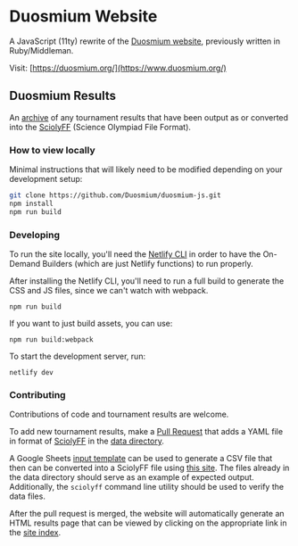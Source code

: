 # Duosmium Website

A JavaScript (11ty) rewrite of the [Duosmium website](https://github.com/Duosmium/duosmium), previously written in Ruby/Middleman.

Visit: [https://duosmium.org/](https://www.duosmium.org/)

## Duosmium Results

An [archive](https://duosmium.org/results/) of any tournament results
that have been output as or converted into the
[SciolyFF](https://github.com/duosmium/sciolyff-js) (Science Olympiad File Format).

### How to view locally

Minimal instructions that will likely need to be modified depending on your
development setup:

```sh
git clone https://github.com/Duosmium/duosmium-js.git
npm install
npm run build
```

### Developing

To run the site locally, you'll need the [Netlify CLI](https://docs.netlify.com/cli/get-started/) in order to have the On-Demand Builders (which are just Netlify functions) to run properly.

After installing the Netlify CLI, you'll need to run a full build to generate the CSS and JS files, since we can't watch with webpack.

```
npm run build
```

If you want to just build assets, you can use:

```
npm run build:webpack
```

To start the development server, run:

```
netlify dev
```

### Contributing

Contributions of code and tournament results are welcome.

To add new tournament results, make a [Pull
Request](https://help.github.com/en/articles/creating-a-pull-request) that adds
a YAML file in format of [SciolyFF](https://github.com/duosmium/sciolyff) in the
[data directory](/data).

A Google Sheets [input template](https://duosmium.org/input-template)
can be used to generate a CSV file that then can be converted into a SciolyFF
file using [this site](https://convert.duosmium.org). The files
already in the data directory should serve as an example of expected output.
Additionally, the `sciolyff` command line utility should be used to verify the
data files.

After the pull request is merged, the website will automatically generate an
HTML results page that can be viewed by clicking on the appropriate link in the
[site index](https://duosmium.org/results/).

